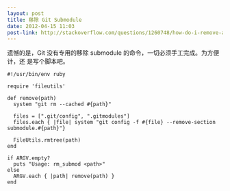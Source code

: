 ```yaml
---
layout: post
title: 移除 Git Submodule
date: 2012-04-15 11:03
post-link: http://stackoverflow.com/questions/1260748/how-do-i-remove-a-git-submodule
---
```


遗憾的是，Git 没有专用的移除 submodule 的命令，一切必须手工完成。为方便计，还
是写个脚本吧。

    #!/usr/bin/env ruby
    
    require 'fileutils'
    
    def remove(path)
      system "git rm --cached #{path}"
    
      files = [".git/config", ".gitmodules"]
      files.each { |file| system "git config -f #{file} --remove-section submodule.#{path}"}
    
      FileUtils.rmtree(path)
    end
    
    if ARGV.empty?
      puts "Usage: rm_submod <path>"
    else
      ARGV.each { |path| remove(path) }
    end
